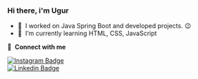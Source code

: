 ### Hi there, i'm Ugur <a img src="https://media.giphy.com/media/hvRJCLFzcasrR4ia7z/giphy.gif" width="5%"></a>

- 🔭 &nbsp;I worked on Java Spring Boot and developed projects. :wink:
- 🌱 &nbsp;I’m currently learning HTML, CSS, JavaScript

🔗 &nbsp;**Connect with me**

[![Instagram Badge](https://img.shields.io/badge/Instagram-E4405F?style=for-the-badge&logo=instagram&logoColor=white)](https://www.instagram.com/arcn.sevur/)  
[![Linkedin Badge](https://img.shields.io/badge/LinkedIn-0077B5?style=for-the-badge&logo=linkedin&logoColor=white)](https://www.linkedin.com/in/ugur-arican/) 
